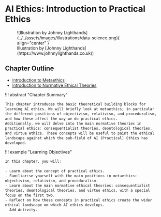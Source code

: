 # AI Ethics: Introduction to Practical Ethics

<figure markdown>
  ![Illustration by Johnny Lighthands](../../assets/images/illustrations/data-science.png){ align="center" }
  <figcaption>Illustration by [Johnny Lighthands](https://www.johnnylighthands.co.uk))</figcaption>
</figure>

## Chapter Outline

- [Introduction to Metaethics](metaethics.md)
- [Introduction to Normative Ethical Theories](normative.md)


!!! abstract "Chapter Summary"

    This chapter introduces the basic theoretical building blocks for learning AI ethics. We will briefly look at metaethics; in particular the different positions of objectivism, relativism, and proceduralism, and how these affect the way we do practical ethics.
    Additionally, we will delve into the main normative theories in practical ethics: consequentialist theories, deontological theories, and virtue ethics. These concepts will be useful to paint the ethical landscape against which the sub-field of AI (Practical) Ethics has developed.

!!! example "Learning Objectives"

    In this chapter, you will:
    
    - Learn about the concept of practical ethics.
    - Familiarise yourself with the main positions in metaethics: objectivism, relativism, and proceduralism.
    - Learn about the main normative ethical theories: consequentialist theories, deontological theories, and virtue ethics, with a special focus on the first two.
    - Reflect on how these concepts in practical ethics create the wider ethical landscape on which AI ethics develops.
    - Add Activity. 

